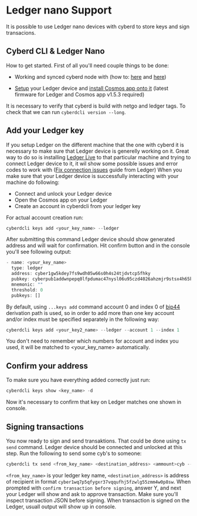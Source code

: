 # Ledger nano Support

It is possible to use Ledger nano devices with cyberd to store keys and sign transacions.

## Cyberd CLI & Ledger Nano

How to get started. First of all you'll need couple things to be done:

+ Working and synced cyberd node with  (how to: [here](https://github.com/cybercongress/cyberd/blob/0.1.5/docs/run_validator.md) and [here](https://github.com/cybercongress/cyberd/blob/master/docs/ultimate-commands-guide_v2.md))

+ [Setup](https://support.ledger.com/hc/en-us/articles/360000613793-Set-up-as-new-device) your Ledger device and [install Cosmos app onto it](https://github.com/cosmos/ledger-cosmos/blob/master/README.md#installing) (latest firmware for Ledger and Cosmos app v1.5.3 required)

It is necessary to verify that cyberd is build with netgo and ledger tags. To check that we can run `cyberdcli version --long`.

## Add your Ledger key

If you setup Ledger on the different machine that the one with cyberd it is necessary to make sure that Ledger device is generelly working on it. Great way to do so is installing [Ledger Live](https://shop.ledger.com/pages/ledger-live) to that particular machine and trying to connect Ledger device to it, it wil show some possible issues and error codes to work with ([Fix connection issues](https://support.ledger.com/hc/en-us/articles/115005165269-Fix-connection-issues) guide from Ledger)
When you make sure that your Ledger device is successfully interacting with your machine do following:

+ Connect and unlock your Ledger device
+ Open the Cosmos app on your Ledger
+ Create an account in cyberdcli from your ledger key

For actual account creation run:

``` js
cyberdcli keys add <your_key_name> --ledger
```

After submitting this command Ledger device should show generated address and will wait for confirmation. Hit confirm button and in the console you'll see following output:

``` js
- name: <your_key_name>
  type: ledger
  address: cyber1gw5kdey7fs9wdh05w66s0h4s24tjdvtcp5fhky
  pubkey: cyberpub1addwnpepq0lfpdumac47nysl06u95czd4026ahzmjr9stsx4h65kw3dhh60py0m7k6e
  mnemonic: ""
  threshold: 0
  pubkeys: []
  ```

By default, using `...keys add` command account 0 and index 0 of [bip44](https://github.com/bitcoin/bips/blob/master/bip-0044.mediawiki) derivation path is used, so in order to add more than one key account and/or index must be specified separately in the following way:

``` js
cyberdcli keys add <your_key2_name> --ledger --account 1 --index 1
```

You don't need to remember which numbers for account and index you used, it will be matched to <your_key_name> automatically.

## Confirm your address

To make sure you have everything added correctly just run:

``` js
cyberdcli keys show <key_name> -d
```

Now it's necessary to confirm that key on Ledger matches one shown in console.

## Signing transactions

You now ready to sign and send transaktions. That could be done using `tx send` command. Ledger device should be connected and unlocked at this step. Run the following to send some cyb's to someone:

``` js
cyberdcli tx send <from_key_name> <destination_address> <ammount>cyb --chain-id <current_chain_id>
```

`<from_key_name>` is your ledger key name, `<destination_address>` is address of recipient in format `cyber1wq7p5qfygxr37vqqufhj5fzwlg55zmm4w0p8sw`.
When prompted with `confirm transaction before signing`, answer Y, and next your Ledger will show and ask to approve transaction. Make sure you'll inspect transaction JSON before signing. When transaction is signed on the Ledger, usuall output will show up in console.
